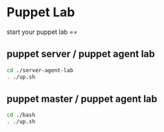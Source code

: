# Puppet Lab 
start your puppet lab ==
## puppet server / puppet agent lab
```` bash
cd ./server-agent-lab
. ./up.sh
````
## puppet master / puppet agent lab
```` bash
cd ./bash
. ./up.sh
````
